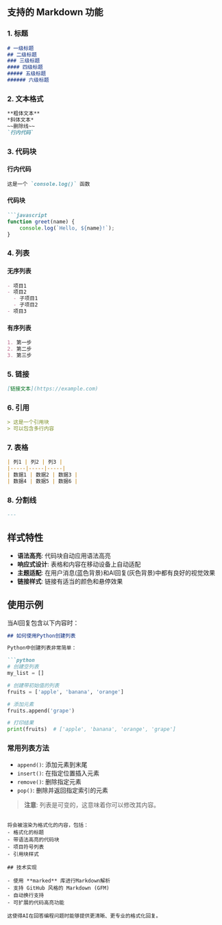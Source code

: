 
## 支持的 Markdown 功能

### 1. 标题

```markdown
# 一级标题
## 二级标题
### 三级标题
#### 四级标题
##### 五级标题
###### 六级标题
```

### 2. 文本格式

```markdown
**粗体文本**
*斜体文本*
~~删除线~~
`行内代码`
```

### 3. 代码块

#### 行内代码
```markdown
这是一个 `console.log()` 函数
```

#### 代码块
```markdown
```javascript
function greet(name) {
    console.log(`Hello, ${name}!`);
}
```

### 4. 列表

#### 无序列表
```markdown
- 项目1
- 项目2
  - 子项目1
  - 子项目2
- 项目3
```

#### 有序列表
```markdown
1. 第一步
2. 第二步
3. 第三步
```

### 5. 链接

```markdown
[链接文本](https://example.com)
```

### 6. 引用

```markdown
> 这是一个引用块
> 可以包含多行内容
```

### 7. 表格

```markdown
| 列1 | 列2 | 列3 |
|-----|-----|-----|
| 数据1 | 数据2 | 数据3 |
| 数据4 | 数据5 | 数据6 |
```

### 8. 分割线

```markdown
---
```

## 样式特性

- **语法高亮**: 代码块自动应用语法高亮
- **响应式设计**: 表格和内容在移动设备上自动适配
- **主题适配**: 在用户消息(蓝色背景)和AI回复(灰色背景)中都有良好的视觉效果
- **链接样式**: 链接有适当的颜色和悬停效果

## 使用示例

当AI回复包含以下内容时：

```markdown
## 如何使用Python创建列表

Python中创建列表非常简单：

```python
# 创建空列表
my_list = []

# 创建带初始值的列表
fruits = ['apple', 'banana', 'orange']

# 添加元素
fruits.append('grape')

# 打印结果
print(fruits)  # ['apple', 'banana', 'orange', 'grape']
```

### 常用列表方法

- `append()`: 添加元素到末尾
- `insert()`: 在指定位置插入元素
- `remove()`: 删除指定元素
- `pop()`: 删除并返回指定索引的元素

> **注意**: 列表是可变的，这意味着你可以修改其内容。
```

将会被渲染为格式化的内容，包括：
- 格式化的标题
- 带语法高亮的代码块
- 项目符号列表
- 引用块样式

## 技术实现

- 使用 **marked** 库进行Markdown解析
- 支持 GitHub 风格的 Markdown (GFM)
- 自动换行支持
- 可扩展的代码高亮功能

这使得AI在回答编程问题时能够提供更清晰、更专业的格式化回复。 